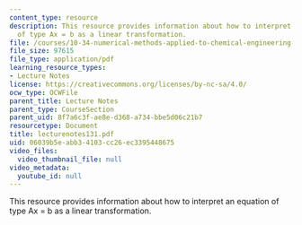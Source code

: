 ```yaml
---
content_type: resource
description: This resource provides information about how to interpret an equation
  of type Ax = b as a linear transformation.
file: /courses/10-34-numerical-methods-applied-to-chemical-engineering-fall-2005/06039b5eabb34103cc26ec3395448675_lecturenotes131.pdf
file_size: 97615
file_type: application/pdf
learning_resource_types:
- Lecture Notes
license: https://creativecommons.org/licenses/by-nc-sa/4.0/
ocw_type: OCWFile
parent_title: Lecture Notes
parent_type: CourseSection
parent_uid: 8f7a6c3f-ae8e-d368-a734-bbe5d06c21b7
resourcetype: Document
title: lecturenotes131.pdf
uid: 06039b5e-abb3-4103-cc26-ec3395448675
video_files:
  video_thumbnail_file: null
video_metadata:
  youtube_id: null
---
```

This resource provides information about how to interpret an equation of type Ax = b as a linear transformation.